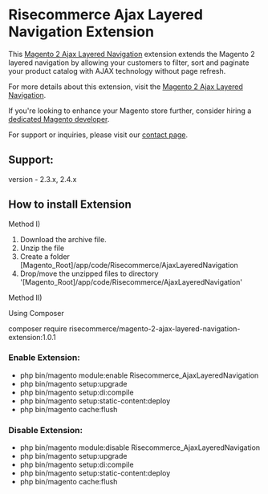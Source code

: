 # Risecommerce Ajax Layered Navigation Extension

This [Magento 2 Ajax Layered Navigation](https://risecommerce.com/store/magento2-ajax-layered-navigation.html) extension extends the Magento 2 layered navigation by allowing your customers to filter, sort and paginate your product catalog with AJAX technology without page refresh.

For more details about this extension, visit the [Magento 2 Ajax Layered Navigation](https://risecommerce.com/store/magento2-ajax-layered-navigation.html).

If you're looking to enhance your Magento store further, consider hiring a [dedicated Magento developer](https://risecommerce.com/hire-dedicated-magento-developer.html).

For support or inquiries, please visit our [contact page](https://risecommerce.com/contact).

## Support: 
version - 2.3.x, 2.4.x

## How to install Extension

Method I)

1. Download the archive file.
2. Unzip the file
3. Create a folder [Magento_Root]/app/code/Risecommerce/AjaxLayeredNavigation
4. Drop/move the unzipped files to directory '[Magento_Root]/app/code/Risecommerce/AjaxLayeredNavigation'

Method II)

Using Composer 

composer require risecommerce/magento-2-ajax-layered-navigation-extension:1.0.1

### Enable Extension:
- php bin/magento module:enable Risecommerce_AjaxLayeredNavigation
- php bin/magento setup:upgrade
- php bin/magento setup:di:compile
- php bin/magento setup:static-content:deploy
- php bin/magento cache:flush

### Disable Extension:
- php bin/magento module:disable Risecommerce_AjaxLayeredNavigation
- php bin/magento setup:upgrade
- php bin/magento setup:di:compile
- php bin/magento setup:static-content:deploy
- php bin/magento cache:flush
